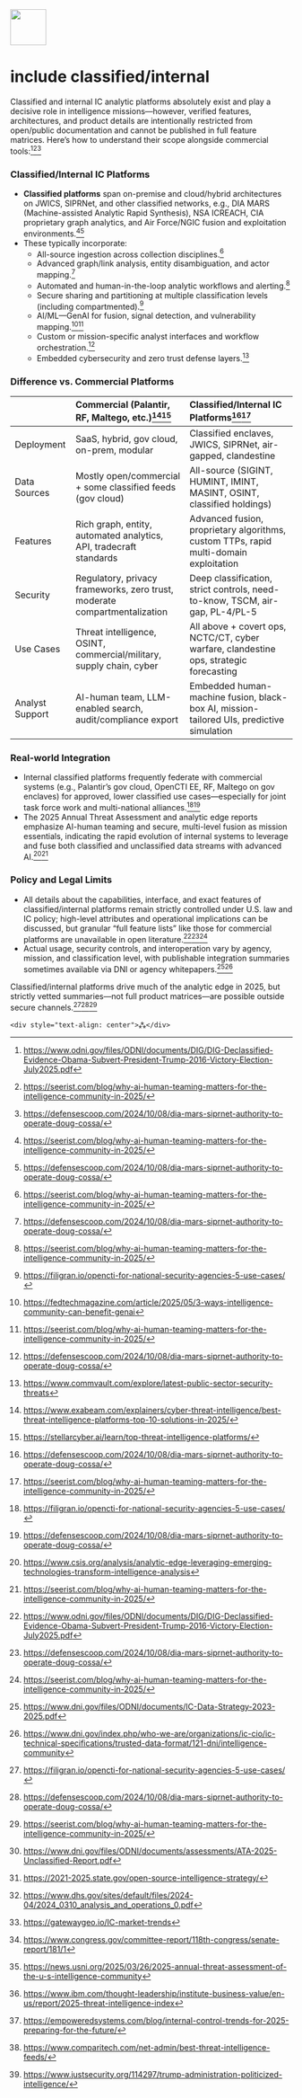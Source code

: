 <img src="https://r2cdn.perplexity.ai/pplx-full-logo-primary-dark%402x.png" style="height:64px;margin-right:32px"/>

# include classified/internal

Classified and internal IC analytic platforms absolutely exist and play a decisive role in intelligence missions—however, verified features, architectures, and product details are intentionally restricted from open/public documentation and cannot be published in full feature matrices. Here’s how to understand their scope alongside commercial tools:[^1][^2][^3]

### Classified/Internal IC Platforms

- **Classified platforms** span on-premise and cloud/hybrid architectures on JWICS, SIPRNet, and other classified networks, e.g., DIA MARS (Machine-assisted Analytic Rapid Synthesis), NSA ICREACH, CIA proprietary graph analytics, and Air Force/NGIC fusion and exploitation environments.[^2][^3]
- These typically incorporate:
  - All-source ingestion across collection disciplines.[^2]
  - Advanced graph/link analysis, entity disambiguation, and actor mapping.[^3]
  - Automated and human-in-the-loop analytic workflows and alerting.[^2]
  - Secure sharing and partitioning at multiple classification levels (including compartmented).[^4]
  - AI/ML—GenAI for fusion, signal detection, and vulnerability mapping.[^5][^2]
  - Custom or mission-specific analyst interfaces and workflow orchestration.[^3]
  - Embedded cybersecurity and zero trust defense layers.[^6]

### Difference vs. Commercial Platforms

|                 | Commercial (Palantir, RF, Maltego, etc.)[^7][^8]                          | Classified/Internal IC Platforms[^3][^2]                                                 |
| :-------------- | :------------------------------------------------------------------------ | :--------------------------------------------------------------------------------------- |
| Deployment      | SaaS, hybrid, gov cloud, on-prem, modular                                 | Classified enclaves, JWICS, SIPRNet, air-gapped, clandestine                             |
| Data Sources    | Mostly open/commercial + some classified feeds (gov cloud)                | All-source (SIGINT, HUMINT, IMINT, MASINT, OSINT, classified holdings)                   |
| Features        | Rich graph, entity, automated analytics, API, tradecraft standards        | Advanced fusion, proprietary algorithms, custom TTPs, rapid multi-domain exploitation    |
| Security        | Regulatory, privacy frameworks, zero trust, moderate compartmentalization | Deep classification, strict controls, need-to-know, TSCM, air-gap, PL-4/PL-5             |
| Use Cases       | Threat intelligence, OSINT, commercial/military, supply chain, cyber      | All above + covert ops, NCTC/CT, cyber warfare, clandestine ops, strategic forecasting   |
| Analyst Support | AI-human team, LLM-enabled search, audit/compliance export                | Embedded human-machine fusion, black-box AI, mission-tailored UIs, predictive simulation |

### Real-world Integration

- Internal classified platforms frequently federate with commercial systems (e.g., Palantir’s gov cloud, OpenCTI EE, RF, Maltego on gov enclaves) for approved, lower classified use cases—especially for joint task force work and multi-national alliances.[^4][^3]
- The 2025 Annual Threat Assessment and analytic edge reports emphasize AI-human teaming and secure, multi-level fusion as mission essentials, indicating the rapid evolution of internal systems to leverage and fuse both classified and unclassified data streams with advanced AI.[^9][^2]

### Policy and Legal Limits

- All details about the capabilities, interface, and exact features of classified/internal platforms remain strictly controlled under U.S. law and IC policy; high-level attributes and operational implications can be discussed, but granular “full feature lists” like those for commercial platforms are unavailable in open literature.[^1][^3][^2]
- Actual usage, security controls, and interoperation vary by agency, mission, and classification level, with publishable integration summaries sometimes available via DNI or agency whitepapers.[^10][^11]

Classified/internal platforms drive much of the analytic edge in 2025, but strictly vetted summaries—not full product matrices—are possible outside secure channels.[^4][^3][^2]
<span style="display:none">[^12][^13][^14][^15][^16][^17][^18][^19][^20][^21]</span>

```
<div style="text-align: center">⁂</div>
```

[^1]: https://www.odni.gov/files/ODNI/documents/DIG/DIG-Declassified-Evidence-Obama-Subvert-President-Trump-2016-Victory-Election-July2025.pdf

[^2]: https://seerist.com/blog/why-ai-human-teaming-matters-for-the-intelligence-community-in-2025/

[^3]: https://defensescoop.com/2024/10/08/dia-mars-siprnet-authority-to-operate-doug-cossa/

[^4]: https://filigran.io/opencti-for-national-security-agencies-5-use-cases/

[^5]: https://fedtechmagazine.com/article/2025/05/3-ways-intelligence-community-can-benefit-genai

[^6]: https://www.commvault.com/explore/latest-public-sector-security-threats

[^7]: https://www.exabeam.com/explainers/cyber-threat-intelligence/best-threat-intelligence-platforms-top-10-solutions-in-2025/

[^8]: https://stellarcyber.ai/learn/top-threat-intelligence-platforms/

[^9]: https://www.csis.org/analysis/analytic-edge-leveraging-emerging-technologies-transform-intelligence-analysis

[^10]: https://www.dni.gov/files/ODNI/documents/IC-Data-Strategy-2023-2025.pdf

[^11]: https://www.dni.gov/index.php/who-we-are/organizations/ic-cio/ic-technical-specifications/trusted-data-format/121-dni/intelligence-community

[^12]: https://www.dni.gov/files/ODNI/documents/assessments/ATA-2025-Unclassified-Report.pdf

[^13]: https://2021-2025.state.gov/open-source-intelligence-strategy/

[^14]: https://www.dhs.gov/sites/default/files/2024-04/2024_0310_analysis_and_operations_0.pdf

[^15]: https://gatewaygeo.io/IC-market-trends

[^16]: https://www.congress.gov/committee-report/118th-congress/senate-report/181/1

[^17]: https://news.usni.org/2025/03/26/2025-annual-threat-assessment-of-the-u-s-intelligence-community

[^18]: https://www.ibm.com/thought-leadership/institute-business-value/en-us/report/2025-threat-intelligence-index

[^19]: https://empoweredsystems.com/blog/internal-control-trends-for-2025-preparing-for-the-future/

[^20]: https://www.comparitech.com/net-admin/best-threat-intelligence-feeds/

[^21]: https://www.justsecurity.org/114297/trump-administration-politicized-intelligence/
